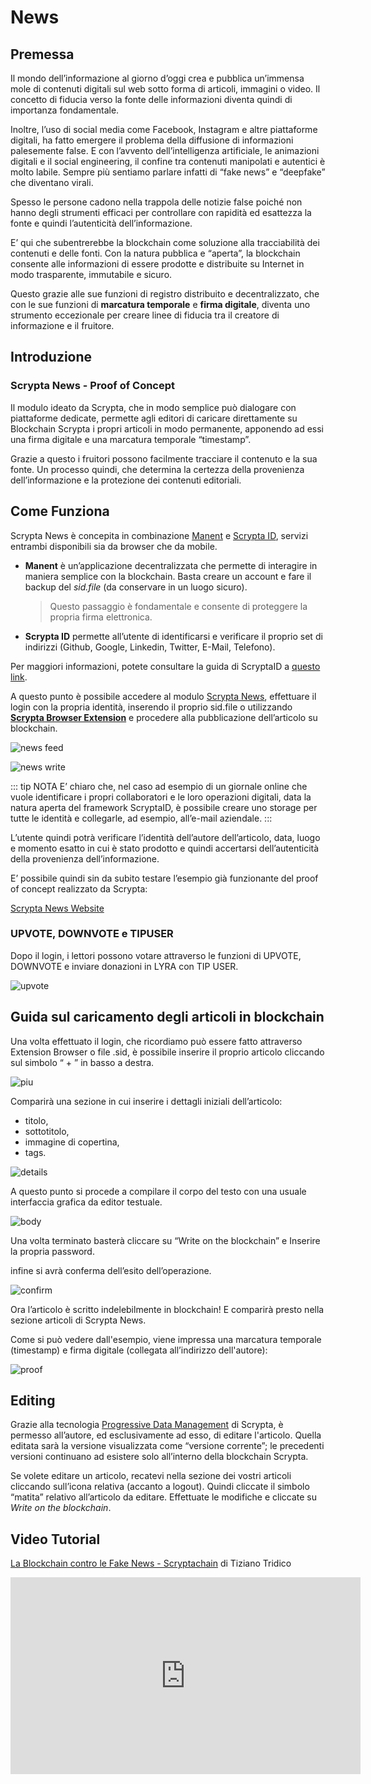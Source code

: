 # News

## Premessa

Il mondo dell’informazione al giorno d’oggi crea e pubblica un’immensa mole di contenuti digitali sul web sotto forma di articoli, immagini o video. Il concetto di fiducia verso la fonte delle informazioni diventa quindi di importanza fondamentale.

Inoltre, l’uso di social media come Facebook, Instagram e altre piattaforme digitali, ha fatto emergere il problema della diffusione di informazioni palesemente false. E con l’avvento dell’intelligenza artificiale, le animazioni digitali e il social engineering, il confine tra contenuti manipolati e autentici è molto labile. Sempre più sentiamo parlare infatti di “fake news” e “deepfake” che diventano virali.

Spesso le persone cadono nella trappola delle notizie false poiché non hanno degli strumenti efficaci per controllare con rapidità ed esattezza la fonte e quindi l’autenticità dell’informazione.

E’ qui che subentrerebbe la blockchain come soluzione alla tracciabilità dei contenuti e delle fonti. Con la natura pubblica e “aperta”, la blockchain consente alle informazioni di essere prodotte e distribuite su Internet in modo trasparente, immutabile e sicuro. 

Questo grazie alle sue funzioni di registro distribuito e decentralizzato, che con le sue funzioni di **marcatura temporale** e **firma digitale**, diventa uno strumento eccezionale per creare linee di fiducia tra il creatore di informazione e il fruitore.

## Introduzione

### Scrypta News - Proof of Concept

Il modulo ideato da Scrypta, che in modo semplice può dialogare con piattaforme dedicate, permette agli editori di caricare direttamente su Blockchain Scrypta i propri articoli in modo permanente, apponendo ad essi una firma digitale e una marcatura temporale “timestamp”. 

Grazie a questo i fruitori possono facilmente tracciare il contenuto e la sua fonte. Un processo quindi, che determina la certezza della provenienza dell’informazione e la protezione dei contenuti editoriali.

## Come Funziona
Scrypta News è concepita in combinazione [Manent](https://manent.app/) e [Scrypta ID](https://me.scrypta.id/), servizi entrambi disponibili sia da browser che da mobile.

- **Manent** è un’applicazione decentralizzata che permette di interagire in maniera semplice con la blockchain. Basta creare un account e fare il backup del *sid.file* (da conservare in un luogo sicuro). 
  > Questo passaggio è fondamentale e consente di proteggere la propria firma elettronica.

- **Scrypta ID** permette all’utente di identificarsi e verificare il proprio set di indirizzi (Github, Google, Linkedin, Twitter, E-Mail, Telefono). 

Per maggiori informazioni, potete consultare la guida di ScryptaID a [questo link](../id/README.md).

A questo punto è possibile accedere al modulo [Scrypta News](https://news.scryptachain.org/), effettuare il login con la propria identità, inserendo il proprio sid.file o utilizzando [**Scrypta Browser Extension**](https://id.scryptachain.org/) e procedere alla pubblicazione dell’articolo su blockchain.

![news feed](../assets/other/newsfeed.png)


![news write](../assets/other/newswrite.png)


::: tip NOTA
E’ chiaro che, nel caso ad esempio di un giornale online che vuole identificare i propri collaboratori e le loro operazioni digitali, data la natura aperta del framework ScryptaID, è possibile creare uno storage per tutte le identità e collegarle, ad esempio, all’e-mail aziendale.
:::

L’utente quindi potrà verificare l’identità dell’autore dell’articolo, data, luogo e momento esatto in cui è stato prodotto e quindi accertarsi dell’autenticità della provenienza dell’informazione.

E’ possibile quindi sin da subito testare l’esempio già funzionante del proof of concept realizzato da Scrypta:

[Scrypta News Website](https://news.scryptachain.org/)

### UPVOTE, DOWNVOTE e TIPUSER

Dopo il login, i lettori possono votare attraverso le funzioni di UPVOTE, DOWNVOTE  e inviare donazioni in LYRA con TIP USER.

![upvote](../assets/other/upvote.png)

## Guida sul caricamento degli articoli in blockchain

Una volta effettuato il login, che ricordiamo può essere fatto attraverso Extension Browser o file .sid, è possibile inserire il proprio articolo cliccando sul simbolo “ + ” in basso a destra.

![piu](../assets/news/piu.png)
 
Comparirà una sezione in cui inserire i dettagli iniziali dell’articolo: 

- titolo, 
- sottotitolo, 
- immagine di copertina, 
- tags.

![details](../assets/news/article-details.png)


A questo punto si procede a compilare il corpo del testo con una usuale interfaccia grafica da editor testuale.

![body](../assets/news/article-body.png)


Una volta terminato basterà cliccare su “Write on the blockchain” e Inserire la propria password.

infine si avrà conferma dell’esito dell’operazione.

![confirm](../assets/news/article-written.png)


Ora l’articolo è scritto indelebilmente in blockchain! E  comparirà presto nella sezione articoli di Scrypta News.

Come si può vedere dall'esempio, viene impressa una marcatura temporale (timestamp) e firma digitale (collegata all’indirizzo dell'autore):


![proof](../assets/news/article-proof.png)


## Editing
Grazie alla tecnologia [Progressive Data Management](../idanode/progressive-data-management.md) di Scrypta, è permesso all’autore, ed esclusivamente ad esso, di editare l'articolo. Quella editata sarà la versione visualizzata come “versione corrente”; le precedenti versioni continuano ad esistere solo all’interno  della blockchain Scrypta.

Se volete editare un articolo, recatevi nella sezione dei vostri articoli cliccando sull’icona relativa (accanto a logout). Quindi cliccate il simbolo “matita” relativo all’articolo da editare. Effettuate le modifiche e cliccate su *Write on the blockchain*.


## Video Tutorial

[La Blockchain contro le Fake News - Scryptachain](https://www.youtube.com/watch?v=5sNQ34nu1LU) di Tiziano Tridico


<iframe width="560" height="315" src="https://www.youtube.com/embed/5sNQ34nu1LU" frameborder="0" allow="accelerometer; autoplay; encrypted-media; gyroscope; picture-in-picture" allowfullscreen></iframe>